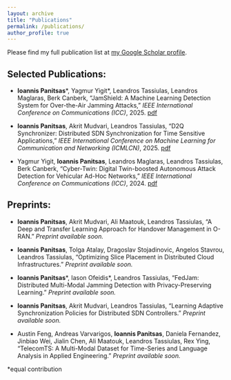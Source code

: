 ```yaml
---
layout: archive
title: "Publications"
permalink: /publications/
author_profile: true
---
```

Please find my full publication list at [my Google Scholar profile](https://scholar.google.com/citations?user=XiXOUsMAAAAJ&hl=en&oi=ao).

## Selected Publications:
* **Ioannis Panitsas**\*, Yagmur Yigit\*, Leandros Tassiulas, Leandros Maglaras, Berk Canberk, “JamShield: A Machine Learning Detection System for Over-the-Air Jamming Attacks,” *IEEE International Conference on Communications (ICC)*, 2025. [pdf](/files/JamShield__A_Machine_Learning_Detection_System_for_Over_the_Air_Jamming_Attacks.pdf)

* **Ioannis Panitsas**, Akrit Mudvari, Leandros Tassiulas, “D2Q Synchronizer: Distributed SDN Synchronization for Time Sensitive Applications,” *IEEE International Conference on Machine Learning for Communication and Networking (ICMLCN)*, 2025. [pdf](/files/D2Q_Synchronizer__Distributed_SDN_Synchronization_for_Time_Sensitive_Applications.pdf)

* Yagmur Yigit, **Ioannis Panitsas**, Leandros Maglaras, Leandros Tassiulas, Berk Canberk, “Cyber-Twin: Digital Twin-boosted Autonomous Attack Detection for Vehicular Ad-Hoc Networks,” *IEEE International Conference on Communications (ICC)*, 2024. [pdf](/files/Cyber_Twin_Digital_Twin_Boosted_Autonomous_Attack_Detection_for_Vehicular_Ad-Hoc_Networks.pdf)

## Preprints:

* **Ioannis Panitsas**, Akrit Mudvari, Ali Maatouk, Leandros Tassiulas, “A Deep and Transfer Learning Approach for Handover Management in O-RAN.” *Preprint available soon.*

* **Ioannis Panitsas**, Tolga Atalay, Dragoslav Stojadinovic, Angelos Stavrou, Leandros Tassiulas, “Optimizing Slice Placement in Distributed Cloud Infrastructures.” *Preprint available soon.*

* **Ioannis Panitsas**\*, Iason Ofeidis\*, Leandros Tassiulas, “FedJam: Distributed Multi-Modal Jamming Detection with Privacy-Preserving Learning.” *Preprint available soon.*

* **Ioannis Panitsas**, Akrit Mudvari, Leandros Tassiulas, “Learning Adaptive Synchronization Policies for Distributed SDN Controllers.” *Preprint available soon.*

* Austin Feng, Andreas Varvarigos, **Ioannis Panitsas**, Daniela Fernandez, Jinbiao Wei, Jialin Chen, Ali Maatouk, Leandros Tassiulas, Rex Ying, “TelecomTS: A Multi-Modal Dataset for Time-Series and Language Analysis in Applied Engineering.” *Preprint available soon.*


\*equal contribution
